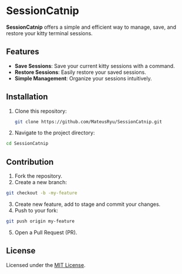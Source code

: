 # SessionCatnip

**SessionCatnip** offers a simple and efficient way to manage, save, and restore your kitty terminal sessions.

## Features

- **Save Sessions**: Save your current kitty sessions with a command.
- **Restore Sessions**: Easily restore your saved sessions.
- **Simple Management**: Organize your sessions intuitively.

## Installation

1. Clone this repository:
   ```bash
   git clone https://github.com/MateusRyu/SessionCatnip.git
   ```
2. Navigate to the project directory:

```bash
cd SessionCatnip
```

## Contribution

1. Fork the repository.
2. Create a new branch:

```bash
git checkout -b -my-feature
```

3. Create new feature, add to stage and commit your changes.
4. Push to your fork:

```bash
git push origin my-feature
```

5. Open a Pull Request (PR).

## License

Licensed under the [MIT License](LICENSE).
